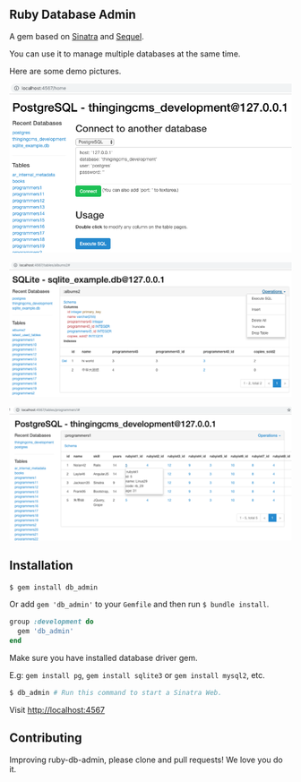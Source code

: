 ## Ruby Database Admin
A gem based on [Sinatra](https://github.com/sinatra/sinatra) and [Sequel](https://github.com/jeremyevans/sequel).

You can use it to manage multiple databases at the same time.

Here are some demo pictures.

![Demo home](./lib/public/demo_home.png)

![Demo operations](./lib/public/demo_oprations.png)

![Demo hover](./lib/public/demo_hover.png)

## Installation
~~~bash
$ gem install db_admin
~~~
Or add `gem 'db_admin'` to your `Gemfile` and then run `$ bundle install`.
~~~ruby
group :development do 
  gem 'db_admin'
end
~~~

Make sure you have installed database driver gem.

E.g: `gem install pg`, `gem install sqlite3` or `gem install mysql2`, etc.

~~~bash
$ db_admin # Run this command to start a Sinatra Web.
~~~
Visit [http://localhost:4567](http://localhost:4567/)

## Contributing
Improving ruby-db-admin, please clone and pull requests! We love you do it.
